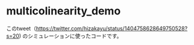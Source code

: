 # multicolinearity_demo

このtweet（https://twitter.com/hizakayu/status/1404758628649750528?s=20) のシミュレーションに使ったコードです。
